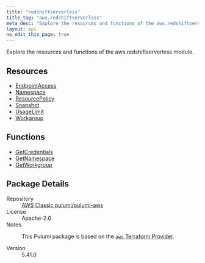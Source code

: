 ```yaml
---
title: "redshiftserverless"
title_tag: "aws.redshiftserverless"
meta_desc: "Explore the resources and functions of the aws.redshiftserverless module."
layout: api
no_edit_this_page: true
---
```


<!-- WARNING: this file was generated by Pulumi Docs Generator. -->
<!-- Do not edit by hand unless you're certain you know what you are doing! -->

Explore the resources and functions of the aws.redshiftserverless module.

<h2 id="resources">Resources</h2>
<ul class="api">
    <li><a href="endpointaccess/" title="EndpointAccess"><span class="api-symbol api-symbol--resource"></span>EndpointAccess</a></li>
    <li><a href="namespace/" title="Namespace"><span class="api-symbol api-symbol--resource"></span>Namespace</a></li>
    <li><a href="resourcepolicy/" title="ResourcePolicy"><span class="api-symbol api-symbol--resource"></span>ResourcePolicy</a></li>
    <li><a href="snapshot/" title="Snapshot"><span class="api-symbol api-symbol--resource"></span>Snapshot</a></li>
    <li><a href="usagelimit/" title="UsageLimit"><span class="api-symbol api-symbol--resource"></span>UsageLimit</a></li>
    <li><a href="workgroup/" title="Workgroup"><span class="api-symbol api-symbol--resource"></span>Workgroup</a></li>
</ul>

<h2 id="functions">Functions</h2>
<ul class="api">
    <li><a href="getcredentials/" title="GetCredentials"><span class="api-symbol api-symbol--function"></span>GetCredentials</a></li>
    <li><a href="getnamespace/" title="GetNamespace"><span class="api-symbol api-symbol--function"></span>GetNamespace</a></li>
    <li><a href="getworkgroup/" title="GetWorkgroup"><span class="api-symbol api-symbol--function"></span>GetWorkgroup</a></li>
</ul>

<h2 id="package-details">Package Details</h2>
<dl class="package-details">
	<dt>Repository</dt>
	<dd><a href="https://github.com/pulumi/pulumi-aws">AWS Classic pulumi/pulumi-aws</a></dd>
	<dt>License</dt>
	<dd>Apache-2.0</dd>
	<dt>Notes</dt>
	<dd><p>This Pulumi package is based on the <a href="https://github.com/hashicorp/terraform-provider-aws"><code>aws</code> Terraform Provider</a>.</p>
</dd>
	<dt>Version</dt>
	<dd>5.41.0</dd>
</dl>

